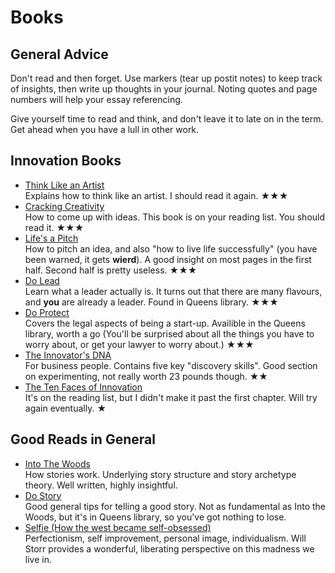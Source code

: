 # Books

## General Advice

Don't read and then forget. Use markers (tear up postit notes) to keep track of insights, then write up thoughts in your journal. Noting quotes and page numbers will help your essay referencing. 

Give yourself time to read and think, and don't leave it to late on in the term. Get ahead when you have a lull in other work.

## Innovation Books

* [Think Like an Artist](https://www.amazon.co.uk/Think-Like-Artist-Creative-Productive/dp/0241970806) <br>
  Explains how to think like an artist. I should read it again. ★★★
* [Cracking Creativity](https://www.amazon.co.uk/Cracking-CreativitySecrets-Creative-Genius-Business/dp/1580083110/ref=sr_1_1?s=books&ie=UTF8&qid=1531421710&sr=1-1&keywords=cracking+creativity) <br>
  How to come up with ideas. This book is on your reading list. You should read it. ★★★
* [Life's a Pitch](https://www.amazon.co.uk/Lifes-Pitch-Yourself-Brilliant-Ideas/dp/0552156833/ref=sr_1_1?s=books&ie=UTF8&qid=1531421745&sr=1-1&keywords=lifes+a+pitch) <br>
  How to pitch an idea, and also "how to live life successfully" (you have been warned, it gets **wierd**). A good insight on most pages in the first half. Second half is pretty useless. ★★★
* [Do Lead](https://www.amazon.co.uk/Do-Lead-Vision-Inspire-Impossible/dp/1907974172) <br>
  Learn what a leader actually is. It turns out that there are many flavours, and **you** are already a leader. Found in Queens library. ★★★
* [Do Protect](https://www.amazon.co.uk/Do-Protect-Legal-Advice-Startups/dp/1907974156) <br>
  Covers the legal aspects of being a start-up. Availible in the Queens library, worth a go (You'll be surprised about all the things you have to worry about, or get your lawyer to worry about.)  ★★★
* [The Innovator's DNA](https://www.amazon.co.uk/Innovators-DNA-Mastering-Skills-Disruptive/dp/1422134814/ref=sr_1_1?s=books&ie=UTF8&qid=1531421874&sr=1-1&keywords=the+innovators+dna) <br>
  For business people. Contains five key "discovery skills". Good section on experimenting, not really worth 23 pounds though. ★★
* [The Ten Faces of Innovation](https://www.amazon.co.uk/Ten-Faces-Innovation-Strategies-Heightening/dp/1781256152/ref=sr_1_1?s=books&ie=UTF8&qid=1531421841&sr=1-1&keywords=ten+faces+of+innovation) <br>
  It's on the reading list, but I didn't make it past the first chapter. Will try again eventually. ★
  
## Good Reads in General 

* [Into The Woods](https://www.amazon.co.uk/Into-Woods-Stories-Work-Tell/dp/0141978104/ref=sr_1_1?s=books&ie=UTF8&qid=1531422033&sr=1-1&keywords=into+the+woods) <br>
  How stories work. Underlying story structure and story archetype theory. Well written, highly insightful.
* [Do Story](https://www.amazon.co.uk/Do-Story-World-Listens-Books/dp/1907974059/ref=pd_lpo_sbs_14_t_0?_encoding=UTF8&psc=1&refRID=RG74XJAH1MYKXW9EYSA5) <br>
  Good general tips for telling a good story. Not as fundamental as Into the Woods, but it's in Queens library, so you've got nothing to lose.
* [Selfie (How the west became self-obsessed)](https://www.amazon.co.uk/Selfie-How-West-Became-Self-Obsessed/dp/144728366X/ref=sr_1_1?s=books&ie=UTF8&qid=1531422065&sr=1-1&keywords=selfie) <br>
  Perfectionism, self improvement, personal image, individualism. Will Storr provides a wonderful, liberating perspective on this madness we live in.
